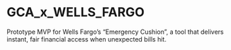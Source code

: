 # GCA_x_WELLS_FARGO
Prototype MVP for Wells Fargo’s “Emergency Cushion”, a tool that delivers instant, fair financial access when unexpected bills hit.
